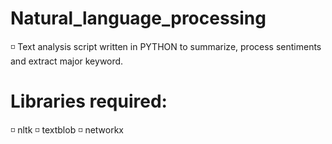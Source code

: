# Natural_language_processing
◽ Text analysis script written in PYTHON to summarize, process sentiments and extract major keyword.

# Libraries required:
◽ nltk
◽ textblob
◽ networkx
